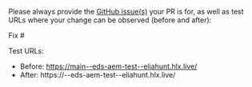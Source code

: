 Please always provide the [GitHub issue(s)](../issues) your PR is for, as well as test URLs where your change can be observed (before and after):

Fix #<gh-issue-id>

Test URLs:
- Before: https://main--eds-aem-test--eliahunt.hlx.live/
- After: https://<branch>--eds-aem-test--eliahunt.hlx.live/

